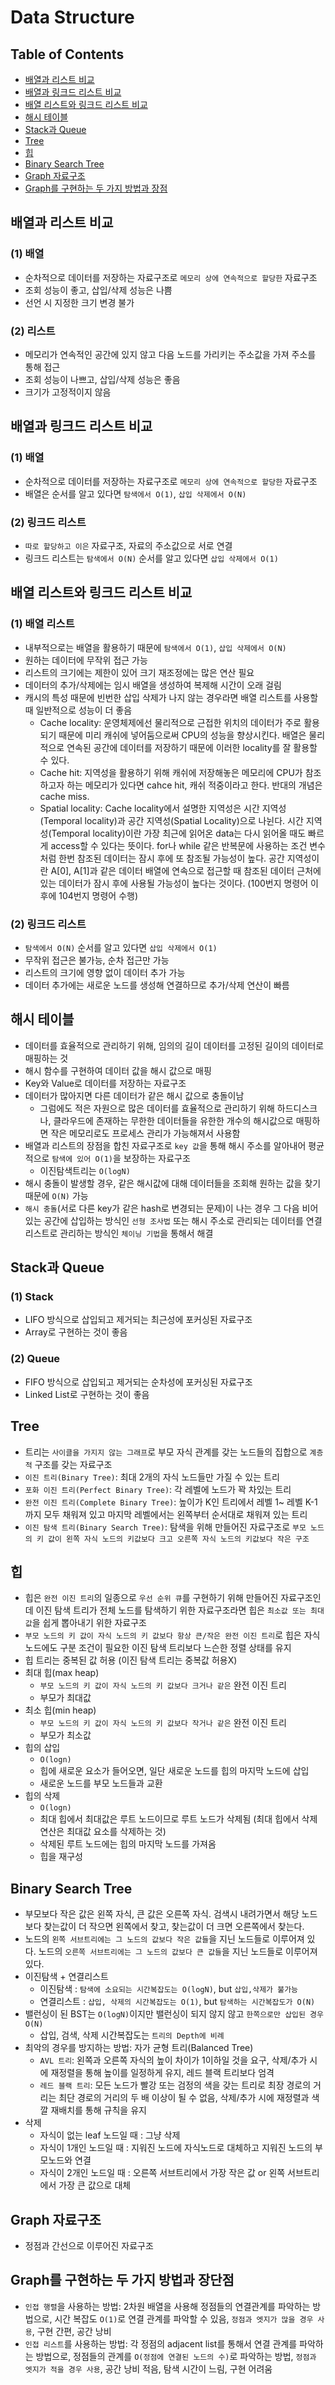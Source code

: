 # Data Structure

## Table of Contents
* [배열과 리스트 비교](#배열과-리스트-비교)
* [배열과 링크드 리스트 비교](#배열과-링크드-리스트-비교)
* [배열 리스트와 링크드 리스트 비교](#배열-리스트와-링크드-리스트-비교)
* [해시 테이블](#해시-테이블)
* [Stack과 Queue](#stack과-queue)
* [Tree](#tree)
* [힙](#힙)
* [Binary Search Tree](#binary-search-tree)
* [Graph 자료구조](#graph-자료구조)
* [Graph를 구현하는 두 가지 방법과 장점](#graph를-구현하는-두-가지-방법과-장점)

## 배열과 리스트 비교
### (1) 배열
* 순차적으로 데이터를 저장하는 자료구조로 `메모리 상에 연속적으로 할당한` 자료구조
* 조회 성능이 좋고, 삽입/삭제 성능은 나쁨
* 선언 시 지정한 크기 변경 불가
### (2) 리스트
* 메모리가 연속적인 공간에 있지 않고 다음 노드를 가리키는 주소값을 가져 주소를 통해 접근
* 조회 성능이 나쁘고, 삽입/삭제 성능은 좋음
* 크기가 고정적이지 않음

## 배열과 링크드 리스트 비교
### (1) 배열
* 순차적으로 데이터를 저장하는 자료구조로 `메모리 상에 연속적으로 할당한` 자료구조
* 배열은 순서를 알고 있다면 `탐색에서 O(1)`, `삽입 삭제에서 O(N)`
### (2) 링크드 리스트 
* `따로 할당하고 이은` 자료구조, 자료의 주소값으로 서로 연결
* 링크드 리스트는 `탐색에서 O(N)` 순서를 알고 있다면 `삽입 삭제에서 O(1)`

## 배열 리스트와 링크드 리스트 비교
### (1) 배열 리스트
* 내부적으로는 배열을 활용하기 때문에 `탐색에서 O(1)`, `삽입 삭제에서 O(N)`
* 원하는 데이터에 무작위 접근 가능
* 리스트의 크기에는 제한이 있어 크기 재조정에는 많은 연산 필요
* 데이터의 추가/삭제에는 임시 배열을 생성하여 복제해 시간이 오래 걸림
* 캐시의 특성 때문에 빈번한 삽입 삭제가 나지 않는 경우라면 배열 리스트를 사용할 때 일반적으로 성능이 더 좋음
  * Cache locality: 운영체제에선 물리적으로 근접한 위치의 데이터가 주로 활용되기 때문에 미리 캐쉬에 넣어둠으로써 CPU의 성능을 향상시킨다. 배열은 물리적으로 연속된 공간에 데이터를 저장하기 때문에 이러한 locality를 잘 활용할 수 있다.
  * Cache hit: 지역성을 활용하기 위해 캐쉬에 저장해놓은 메모리에 CPU가 참조하고자 하는 메모리가 있다면 cahce hit, 캐쉬 적중이라고 한다. 반대의 개념은 cache miss.
  * Spatial locality: Cache locality에서 설명한 지역성은 시간 지역성(Temporal locality)과 공간 지역성(Spatial Locality)으로 나뉜다. 시간 지역성(Temporal locality)이란 가장 최근에 읽어온 data는 다시 읽어올 때도 빠르게 access할 수 있다는 뜻이다. for나 while 같은 반복문에 사용하는 조건 변수처럼 한번 참조된 데이터는 잠시 후에 또 참조될 가능성이 높다. 공간 지역성이란 A[0], A[1]과 같은 데이터 배열에 연속으로 접근할 때 참조된 데이터 근처에 있는 데이터가 잠시 후에 사용될 가능성이 높다는 것이다. (100번지 명령어 이후에 104번지 명령어 수행)

### (2) 링크드 리스트 
* `탐색에서 O(N)` 순서를 알고 있다면 `삽입 삭제에서 O(1)`
* 무작위 접근은 불가능, 순차 접근만 가능
* 리스트의 크기에 영향 없이 데이터 추가 가능
* 데이터 추가에는 새로운 노드를 생성해 연결하므로 추가/삭제 연산이 빠름

## 해시 테이블
* 데이터를 효율적으로 관리하기 위해, 임의의 길이 데이터를 고정된 길이의 데이터로 매핑하는 것
* 해시 함수를 구현하여 데이터 값을 해시 값으로 매핑
* Key와 Value로 데이터를 저장하는 자료구조
* 데이터가 많아지면 다른 데이터가 같은 해시 값으로 충돌이남
  * 그럼에도 적은 자원으로 많은 데이터를 효율적으로 관리하기 위해 하드디스크나, 클라우드에 존재하는 무한한 데이터들을 유한한 개수의 해시값으로 매핑하면 작은 메모리로도 프로세스 관리가 가능해져서 사용함
* 배열과 리스트의 장점을 합친 자료구조로 `key 값`을 통해 해시 주소를 알아내어 평균적으로 `탐색에 있어 O(1)`을 보장하는 자료구조
  * 이진탐색트리는 `O(logN)`
* 해시 충돌이 발생할 경우, 같은 해시값에 대해 데이터들을 조회해 원하는 값을 찾기 때문에 `O(N)` 가능
* `해시 충돌`(서로 다른 key가 같은 hash로 변경되는 문제)이 나는 경우 그 다음 비어 있는 공간에 삽입하는 방식인 `선형 조사법` 또는 해시 주소로 관리되는 데이터를 연결 리스트로 관리하는 방식인 `체이닝 기법`을 통해서 해결

## Stack과 Queue
### (1) Stack
* LIFO 방식으로 삽입되고 제거되는 최근성에 포커싱된 자료구조
* Array로 구현하는 것이 좋음
### (2) Queue
* FIFO 방식으로 삽입되고 제거되는 순차성에 포커싱된 자료구조
* Linked List로 구현하는 것이 좋음

## Tree
* 트리는 `사이클을 가지지 않는 그래프`로 부모 자식 관계를 갖는 노드들의 집합으로 `계층적` 구조를 갖는 자료구조
* `이진 트리(Binary Tree)`: 최대 2개의 자식 노드들만 가질 수 있는 트리
* `포화 이진 트리(Perfect Binary Tree)`: 각 레벨에 노드가 꽉 차있는 트리
* `완전 이진 트리(Complete Binary Tree)`: 높이가 K인 트리에서 레벨 1~ 레벨 K-1까지 모두 채워져 있고 마지막 레벨에서는 왼쪽부터 순서대로 채워져 있는 트리
* `이진 탐색 트리(Binary Search Tree)`: 탐색을 위해 만들어진 자료구조로 `부모 노드의 키 값이 왼쪽 자식 노드의 키값보다 크고 오른쪽 자식 노드의 키값보다 작은 구조`

## 힙
* 힙은 `완전 이진 트리`의 일종으로 `우선 순위 큐`를 구현하기 위해 만들어진 자료구조인데 이진 탐색 트리가 전체 노드를 탐색하기 위한 자료구조라면 힙은 `최소값 또는 최대값`을 쉽게 뽑아내기 위한 자료구조
* `부모 노드의 키 값이 자식 노드의 키 값보다 항상 큰/작은 완전 이진 트리`로 힙은 자식 노드에도 구분 조건이 필요한 이진 탐색 트리보다 느슨한 정렬 상태를 유지
* 힙 트리는 중복된 값 허용 (이진 탐색 트리는 중복값 허용X)
* 최대 힙(max heap)
  * `부모 노드의 키 값이 자식 노드의 키 값보다 크거나 같은` 완전 이진 트리
  * 부모가 최대값
* 최소 힙(min heap)
  * `부모 노드의 키 값이 자식 노드의 키 값보다 작거나 같은` 완전 이진 트리
  * 부모가 최소값
* 힙의 삽입
  * `O(logn)`
  * 힙에 새로운 요소가 들어오면, 일단 새로운 노드를 힙의 마지막 노드에 삽입
  * 새로운 노드를 부모 노드들과 교환
* 힙의 삭제
  * `O(logn)`
  * 최대 힙에서 최대값은 루트 노드이므로 루트 노드가 삭제됨 (최대 힙에서 삭제 연산은 최대값 요소를 삭제하는 것)
  * 삭제된 루트 노드에는 힙의 마지막 노드를 가져옴
  * 힙을 재구성

## Binary Search Tree
* 부모보다 작은 값은 왼쪽 자식, 큰 값은 오른쪽 자식. 검색시 내려가면서 해당 노드보다 찾는값이 더 작으면 왼쪽에서 찾고, 찾는값이 더 크면 오른쪽에서 찾는다.
* 노드의 `왼쪽 서브트리에는 그 노드의 값보다 작은 값들`을 지닌 노드들로 이루어져 있다. 노드의 `오른쪽 서브트리에는 그 노드의 값보다 큰 값들`을 지닌 노드들로 이루어져 있다.
* 이진탐색 + 연결리스트
  * 이진탐색 : `탐색에 소요되는 시간복잡도는 O(logN)`, but `삽입,삭제가 불가능`
  * 연결리스트 : `삽입, 삭제의 시간복잡도는 O(1)`, but `탐색하는 시간복잡도가 O(N)`
* 밸런싱이 된 BST는 `O(logN)`이지만 밸런싱이 되지 않지 않고 `한쪽으로만 삽입된 경우 O(N)`
  * 삽입, 검색, 삭제 시간복잡도는 `트리의 Depth에 비례`
* 최악의 경우를 방지하는 방법: 자가 균형 트리(Balanced Tree)
  * `AVL 트리`: 왼쪽과 오른쪽 자식의 높이 차이가 1이하일 것을 요구, 삭제/추가 시에 재정렬을 통해 높이를 일정하게 유지, 레드 블랙 트리보다 엄격
  * `레드 블랙 트리`: 모든 노드가 빨강 또는 검정의 색을 갖는 트리로 최장 경로의 거리는 최단 경로의 거리의 두 배 이상이 될 수 없음, 삭제/추가 시에 재정렬과 색깔 재배치를 통해 규칙을 유지
* 삭제
  * 자식이 없는 leaf 노드일 때 : 그냥 삭제
  * 자식이 1개인 노드일 때 : 지워진 노드에 자식노드로 대체하고 지워진 노드의 부모노드와 연결
  * 자식이 2개인 노드일 때 : 오른쪽 서브트리에서 가장 작은 값 or 왼쪽 서브트리에서 가장 큰 값으로 대체

## Graph 자료구조
* 정점과 간선으로 이루어진 자료구조

## Graph를 구현하는 두 가지 방법과 장단점
* `인접 행렬`을 사용하는 방법: 2차원 배열을 사용해 정점들의 연결관계를 파악하는 방법으로, 시간 복잡도 `O(1)`로 연결 관계를 파악할 수 있음, `정점과 엣지가 많을 경우 사용`, 구현 간편, 공간 낭비
* `인접 리스트`를 사용하는 방법: 각 정점의 adjacent list를 통해서 연결 관계를 파악하는 방법으로, 정점들의 관계를 `O(정점에 연결된 노드의 수)`로 파악하는 방법, `정점과 엣지가 적을 경우 사용`, 공간 낭비 적음, 탐색 시간이 느림, 구현 어려움
